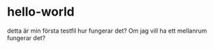 # hello-world
detta är min första testfil
hur fungerar det?
Om jag vill ha ett mellanrum<br>fungerar det?
